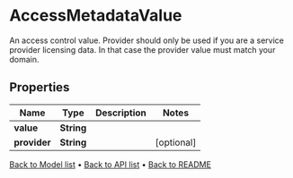 

# AccessMetadataValue

An access control value. Provider should only be used if you are a service provider licensing data. In that case the provider value must match your domain.

## Properties

| Name | Type | Description | Notes |
|------------ | ------------- | ------------- | -------------|
|**value** | **String** |  |  |
|**provider** | **String** |  |  [optional] |



[Back to Model list](../README.md#documentation-for-models) &#8226; [Back to API list](../README.md#documentation-for-api-endpoints) &#8226; [Back to README](../README.md)


